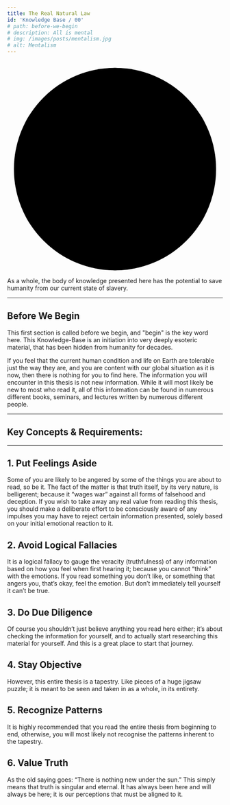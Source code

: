 ```yaml
---
title: The Real Natural Law
id: 'Knowledge Base / 00'
# path: before-we-begin
# description: All is mental
# img: /images/posts/mentalism.jpg
# alt: Mentalism
---
```


<div class="mt-10 mb-24 w-40 h-40 md:w-56 md:h-56 lg:w-72 lg:h-72 xl:w-80 xl:h-80">
  <svg xmlns:xlink="http://www.w3.org/1999/xlink" viewBox="0 0 546 546" class="stroke-[10] fill-none stroke-black dark:stroke-white">
    <ellipse class="sol-ment oval oval-sm fill-none" rx="128" ry="128" cx="273" cy="273"/>
    <ellipse class="sol-corr oval oval-sm fill-none" rx="128" ry="128" cx="273" cy="145"/>
    <ellipse class="sol-vibr oval oval-sm fill-none" rx="128" ry="128" cx="384" cy="209"/>
    <ellipse class="sol-pola oval oval-sm fill-none" rx="128" ry="128" cx="384" cy="337"/>
    <ellipse class="sol-rhyt oval oval-sm fill-none" rx="128" ry="128" cx="273" cy="401"/>
    <ellipse class="sol-caus oval oval-sm fill-none" rx="128" ry="128" cx="162" cy="337"/>
    <ellipse class="sol-gend oval oval-sm fill-none" rx="128" ry="128" cx="162" cy="209"/>
    <ellipse class="sol-care oval oval-lg fill-none" rx="256" ry="256" cx="273" cy="273"/>
  </svg>
</div>

<div class="flex px-4 py-2 mb-8 font-mono text-xs border">
  As a whole, the body of knowledge presented here has the potential to save humanity from our current state of slavery.
</div>

<hr class="my-8 border border-b-4">

## Before We Begin

This first section is called before we begin, and "begin" is the key word here.
<span class="desc">This Knowledge-Base is an initiation into very deeply esoteric material, that has been hidden from humanity for decades.</span>

If you feel that the current human condition and life on Earth are tolerable just the way they are, and you are content with our global situation as it is now, then there is nothing for you to find here. The information you will encounter in this thesis is not new information. While it will most likely be new to most who read it, all of this information can be found in numerous different books, seminars, and lectures written by numerous different people.


<hr class="border-b">

## Key Concepts & Requirements:

<hr class="my-8 border-b-4">

## 1. Put Feelings Aside

Some of you are likely to be angered by some of the things you are about to read, so be it. The fact of the matter is that truth itself, by its very nature, is belligerent; because it “wages war” against all forms of falsehood and deception. If you wish to take away any real value from reading this thesis, you should make a deliberate effort to be consciously aware of any impulses you may have to reject certain information presented, solely based on your initial emotional reaction to it.

## 2. Avoid Logical Fallacies

It is a logical fallacy to gauge the veracity (truthfulness) of any information based on how you feel when first hearing it; because you cannot “think” with the emotions. If you read something you don’t like, or something that angers you, that’s okay, feel the emotion.
But don’t immediately tell yourself it can’t be true.

## 3. Do Due Diligence

Of course you shouldn’t just believe anything you read here either; it’s about checking the information for yourself, and to actually start researching this material for yourself.
And this is a great place to start that journey.

## 4. Stay Objective

However, this entire thesis is a tapestry. Like pieces of a huge jigsaw puzzle; it is meant to be seen and taken in as a whole, in its entirety.

## 5. Recognize Patterns

It is highly recommended that you read the entire thesis from beginning to end, otherwise, you will most likely not recognise the patterns inherent to the tapestry.

## 6. Value Truth
As the old saying goes: “There is nothing new under the sun.” This simply means that truth is singular and eternal. It has always been here and will always be here; it is our perceptions that must be aligned to it.
